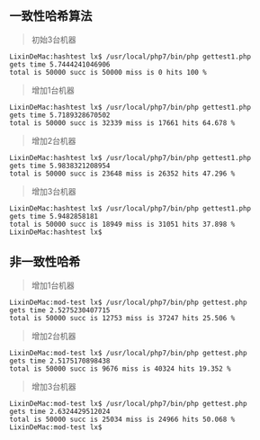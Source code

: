 ## 一致性哈希算法

> 初始3台机器  
> 
	LixinDeMac:hashtest lx$ /usr/local/php7/bin/php gettest1.php 
	gets time 5.7444241046906
	total is 50000 succ is 50000 miss is 0 hits 100 % 

> 增加1台机器  
> 
	LixinDeMac:hashtest lx$ /usr/local/php7/bin/php gettest1.php 
	gets time 5.7189328670502
	total is 50000 succ is 32339 miss is 17661 hits 64.678 % 

> 增加2台机器  
> 
	LixinDeMac:hashtest lx$ /usr/local/php7/bin/php gettest1.php 
	gets time 5.9838321208954
	total is 50000 succ is 23648 miss is 26352 hits 47.296 % 

> 增加3台机器  
> 
	LixinDeMac:hashtest lx$ /usr/local/php7/bin/php gettest1.php 
	gets time 5.9482858181
	total is 50000 succ is 18949 miss is 31051 hits 37.898 % 
	LixinDeMac:hashtest lx$ 



## 非一致性哈希

> 增加1台机器  
> 
	LixinDeMac:mod-test lx$ /usr/local/php7/bin/php gettest.php 
	gets time 2.5275230407715
	total is 50000 succ is 12753 miss is 37247 hits 25.506 % 

> 增加2台机器
> 
	LixinDeMac:mod-test lx$ /usr/local/php7/bin/php gettest.php 
	gets time 2.5175170898438
	total is 50000 succ is 9676 miss is 40324 hits 19.352 % 

> 增加3台机器
> 
	LixinDeMac:mod-test lx$ /usr/local/php7/bin/php gettest.php 
	gets time 2.6324429512024
	total is 50000 succ is 25034 miss is 24966 hits 50.068 % 
	LixinDeMac:mod-test lx$



